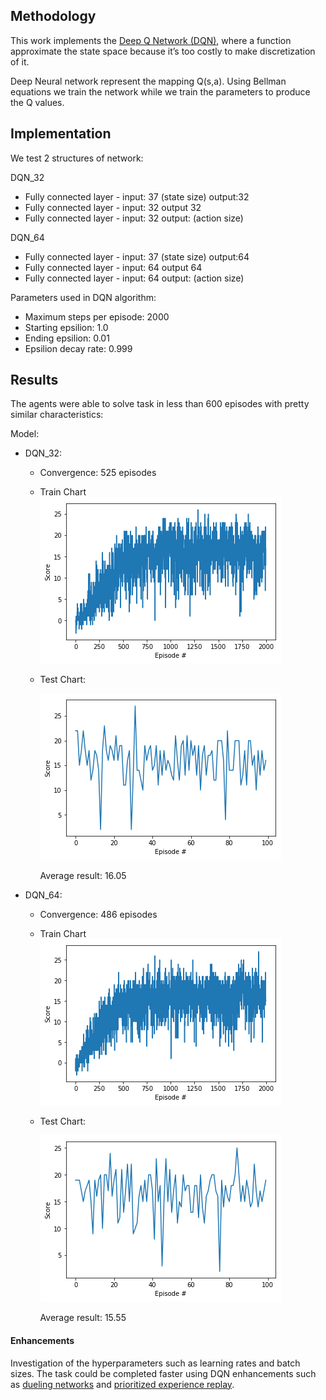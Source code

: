 ## Methodology

This work implements the [Deep Q Network (DQN)](https://storage.googleapis.com/deepmind-media/dqn/DQNNaturePaper.pdf), where a function approximate the
state space because it’s too costly to make discretization of it.

Deep Neural network represent the mapping Q(s,a). Using Bellman equations we train
the network while we train the parameters to produce the Q values.

## Implementation 

We test 2 structures of network:

DQN_32

  - Fully connected layer - input: 37 (state size) output:32  
  - Fully connected layer - input: 32 output 32  
  - Fully connected layer - input: 32 output: (action size)
  
DQN_64

  - Fully connected layer - input: 37 (state size) output:64  
  - Fully connected layer - input: 64 output 64  
  - Fully connected layer - input: 64 output: (action size)
  

Parameters used in DQN algorithm:

  - Maximum steps per episode: 2000  
  - Starting epsilion: 1.0  
  - Ending epsilion: 0.01  
  - Epsilion decay rate: 0.999
  

## Results 

The agents were able to solve task in less than 600 episodes with pretty similar characteristics:

Model:

 - DQN_32:
    - Convergence: 525 episodes
    - Train Chart    
      ![DQN_32](DQN_32_Train.png)
    - Test Chart:
    
      ![DQN_32](DQN_32_Test.png)
      
      Average result: 16.05 
      
      
      
- DQN_64:
    - Convergence: 486 episodes
    - Train Chart    
      ![DQN_32](DQN_64_Train.png)
    - Test Chart:
    
      ![DQN_32](DQN_64_Test.png)
      
      Average result: 15.55  
  
#### Enhancements

Investigation of the hyperparameters such as learning rates and batch sizes.
The task could be completed faster using DQN enhancements such as [dueling networks](https://arxiv.org/abs/1511.06581) and [prioritized experience replay](https://arxiv.org/abs/1511.05952).
  
